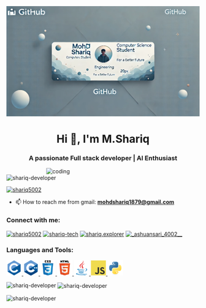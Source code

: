 ![logo](https://github.com/shariq-developer/shariq-developer/blob/main/git-banner.webp)
<h1 align="center">Hi 👋, I'm M.Shariq</h1>
<h3 align="center">A passionate Full stack developer | AI Enthusiast</h3>

<img align="right" alt="coding" width="400" src="https://camo.githubusercontent.com/2366b34bb903c09617990fb5fff4622f3e941349e846ddb7e73df872a9d21233/68747470733a2f2f63646e2e6472696262626c652e636f6d2f75736572732f3733303730332f73637265656e73686f74732f363538313234332f6176656e746f2e676966">

<p align="left"> <img src="https://komarev.com/ghpvc/?username=shariq-developer&label=Profile%20views&color=0e75b6&style=flat" alt="shariq-developer" /> </p>

<p align="left"> <a href="https://twitter.com/shariq5002" target="blank"><img src="https://img.shields.io/twitter/follow/shariq5002?logo=twitter&style=for-the-badge" alt="shariq5002" /></a> </p>

- 📫 How to reach me from gmail: **mohdshariq1879@gmail.com**

<h3 align="left">Connect with me:</h3>
<p align="left">
<a href="https://twitter.com/shariq5002" target="blank"><img align="center" src="https://raw.githubusercontent.com/rahuldkjain/github-profile-readme-generator/master/src/images/icons/Social/twitter.svg" alt="shariq5002" height="30" width="40" /></a>
<a href="https://linkedin.com/in/shariq-tech" target="blank"><img align="center" src="https://raw.githubusercontent.com/rahuldkjain/github-profile-readme-generator/master/src/images/icons/Social/linked-in-alt.svg" alt="shariq-tech" height="30" width="40" /></a>
<a href="https://fb.com/shariq.explorer" target="blank"><img align="center" src="https://raw.githubusercontent.com/rahuldkjain/github-profile-readme-generator/master/src/images/icons/Social/facebook.svg" alt="shariq.explorer" height="30" width="40" /></a>
<a href="https://instagram.com/_ashuansari_4002__" target="blank"><img align="center" src="https://raw.githubusercontent.com/rahuldkjain/github-profile-readme-generator/master/src/images/icons/Social/instagram.svg" alt="_ashuansari_4002__" height="30" width="40" /></a>
</p>

<h3 align="left">Languages and Tools:</h3>
<p align="left"> <a href="https://www.cprogramming.com/" target="_blank" rel="noreferrer"> <img src="https://raw.githubusercontent.com/devicons/devicon/master/icons/c/c-original.svg" alt="c" width="40" height="40"/> </a> <a href="https://www.w3schools.com/cpp/" target="_blank" rel="noreferrer"> <img src="https://raw.githubusercontent.com/devicons/devicon/master/icons/cplusplus/cplusplus-original.svg" alt="cplusplus" width="40" height="40"/> </a> <a href="https://www.w3schools.com/css/" target="_blank" rel="noreferrer"> <img src="https://raw.githubusercontent.com/devicons/devicon/master/icons/css3/css3-original-wordmark.svg" alt="css3" width="40" height="40"/> </a> <a href="https://www.w3.org/html/" target="_blank" rel="noreferrer"> <img src="https://raw.githubusercontent.com/devicons/devicon/master/icons/html5/html5-original-wordmark.svg" alt="html5" width="40" height="40"/> </a> <a href="https://www.java.com" target="_blank" rel="noreferrer"> <img src="https://raw.githubusercontent.com/devicons/devicon/master/icons/java/java-original.svg" alt="java" width="40" height="40"/> </a> <a href="https://developer.mozilla.org/en-US/docs/Web/JavaScript" target="_blank" rel="noreferrer"> <img src="https://raw.githubusercontent.com/devicons/devicon/master/icons/javascript/javascript-original.svg" alt="javascript" width="40" height="40"/> </a> <a href="https://www.python.org" target="_blank" rel="noreferrer"> <img src="https://raw.githubusercontent.com/devicons/devicon/master/icons/python/python-original.svg" alt="python" width="40" height="40"/> </a> </p>

<p><img align="left" src="https://github-readme-stats.vercel.app/api/top-langs?username=shariq-developer&show_icons=true&locale=en&layout=compact" alt="shariq-developer" /></p>

<p>&nbsp;<img align="center" src="https://github-readme-stats.vercel.app/api?username=shariq-developer&show_icons=true&locale=en" alt="shariq-developer" /></p>

<p><img align="center" src="https://github-readme-streak-stats.herokuapp.com/?user=shariq-developer&" alt="shariq-developer" /></p>
